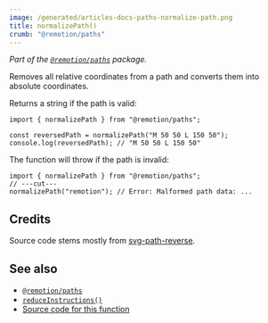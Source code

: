 ```yaml
---
image: /generated/articles-docs-paths-normalize-path.png
title: normalizePath()
crumb: "@remotion/paths"
---
```


_Part of the [`@remotion/paths`](/docs/paths) package._

Removes all relative coordinates from a path and converts them into absolute coordinates.

Returns a string if the path is valid:

```tsx twoslash
import { normalizePath } from "@remotion/paths";

const reversedPath = normalizePath("M 50 50 L 150 50");
console.log(reversedPath); // "M 50 50 L 150 50"
```

The function will throw if the path is invalid:

```tsx twoslash
import { normalizePath } from "@remotion/paths";
// ---cut---
normalizePath("remotion"); // Error: Malformed path data: ...
```

## Credits

Source code stems mostly from [svg-path-reverse](https://www.npmjs.com/package/svg-path-reverse).

## See also

- [`@remotion/paths`](/docs/paths)
- [`reduceInstructions()`](/docs/paths/reduce-instructions)
- [Source code for this function](https://github.com/remotion-dev/remotion/blob/main/packages/paths/src/normalize-path.ts)
